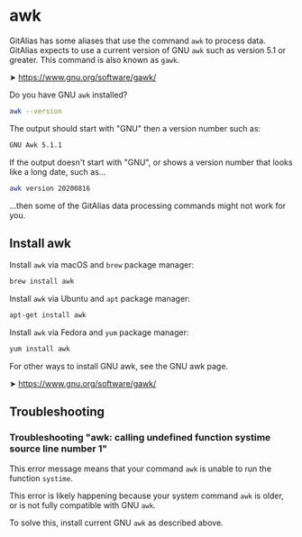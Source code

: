 # awk

GitAlias has some aliases that use the command `awk` to process data. GitAlias expects to use a current version of GNU `awk` such as version 5.1 or greater. This command is also known as `gawk`.

➤ https://www.gnu.org/software/gawk/

Do you have GNU `awk` installed?

```sh
awk --version
```

The output should start with "GNU" then a version number such as:

```sh
GNU Awk 5.1.1
```

If the output doesn't start with "GNU", or shows a version number that looks like a long date, such as...

```sh
awk version 20200816
```

...then some of the GitAlias data processing commands might not work for you.



## Install awk

Install `awk` via macOS and `brew` package manager:

```sh
brew install awk
```

Install `awk` via Ubuntu and `apt` package manager:

```sh
apt-get install awk
```

Install `awk` via Fedora and `yum` package manager:

```sh
yum install awk
```

For other ways to install GNU awk, see the GNU awk page.

➤ https://www.gnu.org/software/gawk/


## Troubleshooting


### Troubleshooting "awk: calling undefined function systime source line number 1"

This error message means that your command `awk` is unable to run the function `systime`. 

This error is likely happening because your system command `awk` is older, or is not fully compatible with GNU `awk`. 

To solve this, install current GNU `awk` as described above.
